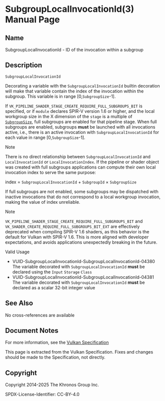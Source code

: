 # SubgroupLocalInvocationId(3) Manual Page

## Name

SubgroupLocalInvocationId - ID of the invocation within a subgroup



## [](#_description)Description

`SubgroupLocalInvocationId`

Decorating a variable with the `SubgroupLocalInvocationId` builtin decoration will make that variable contain the index of the invocation within the subgroup. This variable is in range \[0,`SubgroupSize`-1].

If `VK_PIPELINE_SHADER_STAGE_CREATE_REQUIRE_FULL_SUBGROUPS_BIT` is specified, or if `module` declares SPIR-V version 1.6 or higher, and the local workgroup size in the X dimension of the `stage` is a multiple of [`SubgroupSize`](https://registry.khronos.org/vulkan/specs/latest/html/vkspec.html#interfaces-builtin-variables-sgs), full subgroups are enabled for that pipeline stage. When full subgroups are enabled, subgroups **must** be launched with all invocations active, i.e., there is an active invocation with `SubgroupLocalInvocationId` for each value in range \[0,`SubgroupSize`-1].

Note

There is no direct relationship between `SubgroupLocalInvocationId` and `LocalInvocationId` or `LocalInvocationIndex`. If the pipeline or shader object was created with full subgroups applications can compute their own local invocation index to serve the same purpose:

index = `SubgroupLocalInvocationId` + `SubgroupId` × `SubgroupSize`

If full subgroups are not enabled, some subgroups may be dispatched with inactive invocations that do not correspond to a local workgroup invocation, making the value of index unreliable.

Note

`VK_PIPELINE_SHADER_STAGE_CREATE_REQUIRE_FULL_SUBGROUPS_BIT` and `VK_SHADER_CREATE_REQUIRE_FULL_SUBGROUPS_BIT_EXT` are effectively deprecated when compiling SPIR-V 1.6 shaders, as this behavior is the default for Vulkan with SPIR-V 1.6. This is more aligned with developer expectations, and avoids applications unexpectedly breaking in the future.

Valid Usage

- [](#VUID-SubgroupLocalInvocationId-SubgroupLocalInvocationId-04380)VUID-SubgroupLocalInvocationId-SubgroupLocalInvocationId-04380  
  The variable decorated with `SubgroupLocalInvocationId` **must** be declared using the `Input` `Storage` `Class`
- [](#VUID-SubgroupLocalInvocationId-SubgroupLocalInvocationId-04381)VUID-SubgroupLocalInvocationId-SubgroupLocalInvocationId-04381  
  The variable decorated with `SubgroupLocalInvocationId` **must** be declared as a scalar 32-bit integer value

## [](#_see_also)See Also

No cross-references are available

## [](#_document_notes)Document Notes

For more information, see the [Vulkan Specification](https://registry.khronos.org/vulkan/specs/latest/html/vkspec.html#SubgroupLocalInvocationId)

This page is extracted from the Vulkan Specification. Fixes and changes should be made to the Specification, not directly.

## [](#_copyright)Copyright

Copyright 2014-2025 The Khronos Group Inc.

SPDX-License-Identifier: CC-BY-4.0